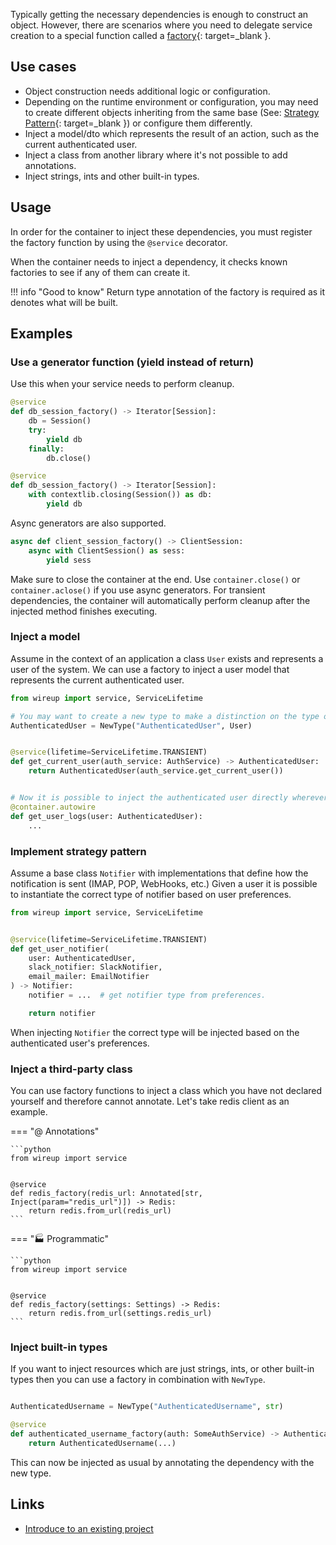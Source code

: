 Typically getting the necessary dependencies is enough to construct an object. However, there are scenarios
where you need to delegate service creation to a special function called a 
[factory](https://en.wikipedia.org/wiki/Factory_(object-oriented_programming)){: target=_blank }.

## Use cases

* Object construction needs additional logic or configuration.
* Depending on the runtime environment or configuration, you may need to create different objects 
inheriting from the same base (See: [Strategy Pattern](https://en.wikipedia.org/wiki/Strategy_pattern){: target=_blank }) or configure them differently. 
* Inject a model/dto which represents the result of an action, such as the current authenticated user.
* Inject a class from another library where it's not possible to add annotations.
* Inject strings, ints and other built-in types.

## Usage

In order for the container to inject these dependencies, you must register the factory function
by using the `@service` decorator.

When the container needs to inject a dependency, it checks known factories to see if any of them can create it.


!!! info "Good to know"
    Return type annotation of the factory is required as it denotes what will be built.

## Examples


### Use a generator function (yield instead of return)

Use this when your service needs to perform cleanup.

```python
@service
def db_session_factory() -> Iterator[Session]:
    db = Session()
    try:
        yield db
    finally:
        db.close()
```

```python
@service
def db_session_factory() -> Iterator[Session]:
    with contextlib.closing(Session()) as db:
        yield db
```

Async generators are also supported.
```python
async def client_session_factory() -> ClientSession:
    async with ClientSession() as sess:
        yield sess
```

Make sure to close the container at the end. Use `container.close()` or `container.aclose()` if you use async generators. For transient dependencies, the container will automatically perform cleanup after the injected method finishes executing.

### Inject a model

Assume in the context of an application a class `User` exists and represents a user of the system.
We can use a factory to inject a user model that represents the current authenticated user.

```python
from wireup import service, ServiceLifetime

# You may want to create a new type to make a distinction on the type of user this is.
AuthenticatedUser = NewType("AuthenticatedUser", User)


@service(lifetime=ServiceLifetime.TRANSIENT)
def get_current_user(auth_service: AuthService) -> AuthenticatedUser:
    return AuthenticatedUser(auth_service.get_current_user())


# Now it is possible to inject the authenticated user directly wherever it is necessary.
@container.autowire
def get_user_logs(user: AuthenticatedUser):
    ...
```

### Implement strategy pattern

Assume a base class `Notifier` with implementations that define how the notification is sent (IMAP, POP, WebHooks, etc.)
Given a user it is possible to instantiate the correct type of notifier based on user preferences.


```python
from wireup import service, ServiceLifetime


@service(lifetime=ServiceLifetime.TRANSIENT)
def get_user_notifier(
    user: AuthenticatedUser, 
    slack_notifier: SlackNotifier, 
    email_mailer: EmailNotifier
) -> Notifier:
    notifier = ...  # get notifier type from preferences.

    return notifier
```

When injecting `Notifier` the correct type will be injected based on the authenticated user's preferences.

### Inject a third-party class

You can use factory functions to inject a class which you have not declared yourself and therefore cannot annotate. 
Let's take redis client as an example. 

=== "@ Annotations"

    ```python
    from wireup import service


    @service
    def redis_factory(redis_url: Annotated[str, Inject(param="redis_url")]) -> Redis:
        return redis.from_url(redis_url)
    ```

=== "🏭 Programmatic"

    ```python
    from wireup import service


    @service
    def redis_factory(settings: Settings) -> Redis:
        return redis.from_url(settings.redis_url)
    ```


### Inject built-in types

If you want to inject resources which are just strings, ints, or other built-in types then you can use a factory in combination with `NewType`.


```python title="factories.py"

AuthenticatedUsername = NewType("AuthenticatedUsername", str)

@service
def authenticated_username_factory(auth: SomeAuthService) -> AuthenticatedUsername:
    return AuthenticatedUsername(...)
```

This can now be injected as usual by annotating the dependency with the new type.


## Links

* [Introduce to an existing project](introduce_to_an_existing_project.md)
